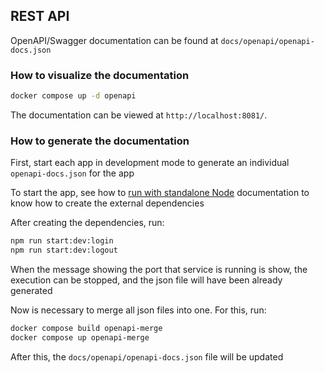 ## REST API

OpenAPI/Swagger documentation can be found at `docs/openapi/openapi-docs.json`

### How to visualize the documentation

```sh
docker compose up -d openapi
```

The documentation can be viewed at `http://localhost:8081/`.

### How to generate the documentation

First, start each app in development mode to generate an individual `openapi-docs.json` for the app

To start the app, see how to [run with standalone Node](./how-to-run.md) documentation to know how to create the external dependencies

After creating the dependencies, run:

```sh
npm run start:dev:login
npm run start:dev:logout
```

When the message showing the port that service is running is show, the execution can be stopped, and the json file will have been already generated

Now is necessary to merge all json files into one. For this, run:

```sh
docker compose build openapi-merge
docker compose up openapi-merge
```

After this, the `docs/openapi/openapi-docs.json` file will be updated
